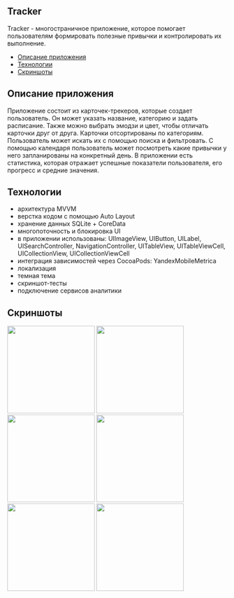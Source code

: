 ## **Tracker**

Tracker - многостраничное приложение, которое помогает пользователям формировать полезные привычки и контролировать их выполнение.

- [Описание приложения]()
- [Технологии]()
- [Скриншоты]()

## **Описание приложения**
Приложение состоит из карточек-трекеров, которые создает пользователь. Он может указать название, категорию и задать расписание. Также можно выбрать эмодзи и цвет, чтобы отличать карточки друг от друга.
Карточки отсортированы по категориям. Пользователь может искать их с помощью поиска и фильтровать.
С помощью календаря пользователь может посмотреть какие привычки у него запланированы на конкретный день.
В приложении есть статистика, которая отражает успешные показатели пользователя, его прогресс и средние значения.

## **Технологии**
- архитектура MVVM
- верстка кодом с помощью Auto Layout
- хранение данных SQLite + CoreData
- многопоточность и блокировка UI
- в приложении использованы: UIImageView, UIButton, UILabel, UISearchController, NavigationController, UITableView, UITableViewCell, UICollectionView, UICollectionViewCell
- интеграция зависимостей через CocoaPods: YandexMobileMetrica
- локализация
- темная тема
- скриншот-тесты
- подключение сервисов аналитики

  
## **Скриншоты**
<img src="https://github.com/user-attachments/assets/84bea0d2-c53d-4551-82fe-887c6b74eee7" width="200" />
<img src="https://github.com/user-attachments/assets/1aba7656-12a9-4a82-96d8-066817dbaf51" width="200" />
<img src="https://github.com/user-attachments/assets/dea3dc5b-fe10-477d-8ed9-b33c034af46c" width="200" />
<img src="https://github.com/user-attachments/assets/42c48829-7bf3-43f7-8504-66dfed9da697" width="200" />
<img src="https://github.com/user-attachments/assets/01dd44c9-93da-4578-969c-c3afd3eaf049" width="200" />
<img src="https://github.com/user-attachments/assets/4030c61f-5344-4ff9-93b5-10cde6a5c10a" width="200" />

